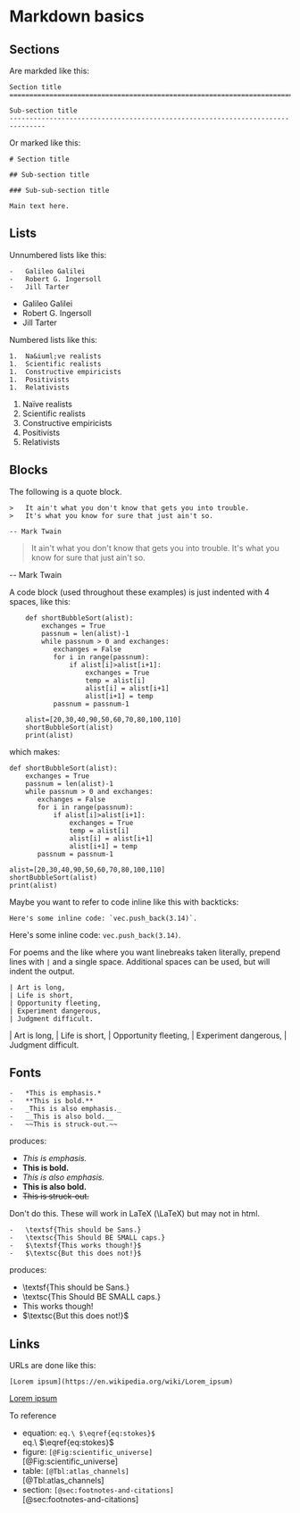 Markdown basics
===============================================================================

<!-- PAGETOC -->


Sections
-------------------------------------------------------------------------------

Are markded like this:

    Section title
    ===============================================================================

    Sub-section title
    -------------------------------------------------------------------------------


Or marked like this:

    # Section title

    ## Sub-section title
 
    ### Sub-sub-section title

    Main text here.


Lists
-------------------------------------------------------------------------------

Unnumbered lists like this:

    -   Galileo Galilei
    -   Robert G. Ingersoll
    -   Jill Tarter

-   Galileo Galilei
-   Robert G. Ingersoll
-   Jill Tarter

Numbered lists like this:

    1.  Na&iuml;ve realists
    1.  Scientific realists
    1.  Constructive empiricists
    1.  Positivists
    1.  Relativists

1.  Na&iuml;ve realists
1.  Scientific realists
1.  Constructive empiricists
1.  Positivists
1.  Relativists


Blocks
-------------------------------------------------------------------------------

The following is a quote block. 

    >   It ain't what you don't know that gets you into trouble.
    >   It's what you know for sure that just ain't so.  

    -- Mark Twain

>   It ain't what you don't know that gets you into trouble.
>   It's what you know for sure that just ain't so.  

-- Mark Twain

A code block (used throughout these examples) is just indented with 4 spaces, like this:

        def shortBubbleSort(alist):
            exchanges = True
            passnum = len(alist)-1
            while passnum > 0 and exchanges:
               exchanges = False
               for i in range(passnum):
                   if alist[i]>alist[i+1]:
                       exchanges = True
                       temp = alist[i]
                       alist[i] = alist[i+1]
                       alist[i+1] = temp
               passnum = passnum-1
    
        alist=[20,30,40,90,50,60,70,80,100,110]
        shortBubbleSort(alist)
        print(alist)

which makes:

    def shortBubbleSort(alist):
        exchanges = True
        passnum = len(alist)-1
        while passnum > 0 and exchanges:
           exchanges = False
           for i in range(passnum):
               if alist[i]>alist[i+1]:
                   exchanges = True
                   temp = alist[i]
                   alist[i] = alist[i+1]
                   alist[i+1] = temp
           passnum = passnum-1
    
    alist=[20,30,40,90,50,60,70,80,100,110]
    shortBubbleSort(alist)
    print(alist)

Maybe you want to refer to code inline like this with backticks:

    Here's some inline code: `vec.push_back(3.14)`.

Here's some inline code: `vec.push_back(3.14)`.

For poems and the like where you want linebreaks taken literally,
prepend lines with `|` and a single space.  Additional spaces
can be used, but will indent the output.

    | Art is long,
    | Life is short,
    | Opportunity fleeting,
    | Experiment dangerous,
    | Judgment difficult.

| Art is long,
| Life is short,
| Opportunity fleeting,
| Experiment dangerous,
| Judgment difficult.


Fonts
-------------------------------------------------------------------------------

    -   *This is emphasis.*
    -   **This is bold.**
    -   _This is also emphasis._
    -   __This is also bold.__
    -   ~~This is struck-out.~~

produces:

-   *This is emphasis.*
-   **This is bold.**
-   _This is also emphasis._
-   __This is also bold.__
-   ~~This is struck-out.~~

Don't do this. These will work in LaTeX (\LaTeX) but may not in html.

    -   \textsf{This should be Sans.}
    -   \textsc{This Should BE SMALL caps.}
    -   $\textsf{This works though!}$
    -   $\textsc{But this does not!}$

produces:

-   \textsf{This should be Sans.}
-   \textsc{This Should BE SMALL caps.}
-   $\textsf{This works though!}$
-   $\textsc{But this does not!}$


Links
-------------------------------------------------------------------------------

URLs are done like this:

    [Lorem ipsum](https://en.wikipedia.org/wiki/Lorem_ipsum)

[Lorem ipsum](https://en.wikipedia.org/wiki/Lorem_ipsum)

To reference

-   equation: `eq.\ $\eqref{eq:stokes}$`    
    eq.\ $\eqref{eq:stokes}$
-   figure: `[@Fig:scientific_universe]`    
    [@Fig:scientific_universe]
-   table: `[@Tbl:atlas_channels]`    
    [@Tbl:atlas_channels]
-   section: `[@sec:footnotes-and-citations]`    
    [@sec:footnotes-and-citations]


